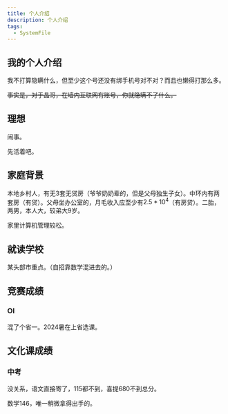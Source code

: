 ```yaml
---
title: 个人介绍
description: 个人介绍
tags:
  - SystemFile
---
```

## 我的个人介绍

我不打算隐瞒什么，但至少这个号还没有绑手机号对不对？而且也懒得打那么多。

~~事实是，对于晶哥，在墙内互联网有账号，你就隐瞒不了什么。~~

## 理想

闹事。

先活着吧。

## 家庭背景

本地乡村人，有无3套无贷房（爷爷奶奶辈的，但是父母独生子女）。中环内有两套房（有贷）。父母坐办公室的，月毛收入应至少有$2.5*10^4$（有房贷）。二胎，两男，本人大，较弟大9岁。

家里计算机管理较松。

## 就读学校

某头部市重点。（自招靠数学混进去的。）

## 竞赛成绩

### OI

混了个省一。2024暑在上省选课。

## 文化课成绩

### 中考

没关系，语文直接寄了，$115$都不到，喜提$680$不到总分。

数学$146$，唯一稍微拿得出手的。

